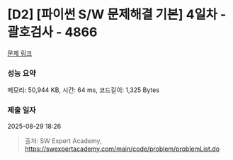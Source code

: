 # [D2] [파이썬 S/W 문제해결 기본] 4일차 - 괄호검사 - 4866 

[문제 링크](https://swexpertacademy.com/main/code/problem/problemDetail.do?contestProbId=AWTQVdd6QToDFAVT) 

### 성능 요약

메모리: 50,944 KB, 시간: 64 ms, 코드길이: 1,325 Bytes

### 제출 일자

2025-08-29 18:26



> 출처: SW Expert Academy, https://swexpertacademy.com/main/code/problem/problemList.do